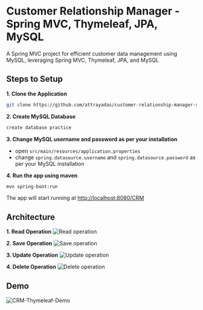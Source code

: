 # Customer Relationship Manager - Spring MVC, Thymeleaf, JPA, MySQL

A Spring MVC project for efficient customer data management using MySQL, leveraging Spring MVC, Thymeleaf, JPA, and MySQL

## Steps to Setup

**1. Clone the Application**

```bash
git clone https://github.com/attrayadas/customer-relationship-manager-springmvc-thymeleaf.git
```

**2. Create MySQL Database**
```bash
create database practice
```

**3. Change MySQL username and password as per your installation**

+ open `src/main/resources/application.properties`
+ change `spring.datasource.username` and `spring.datasource.password` as per your MySQL installation

**4. Run the app using maven**

```bash
mvn spring-boot:run
```
The app will start running at <http://localhost:8080/CRM>

## Architecture

**1. Read Operation**
![Read operation](https://github.com/attrayadas/customer-relationship-manager-springmvc/assets/96123861/b9645560-3acb-404e-afe0-cf87fe956a5d)

**2. Save Operation**
![Save operation](https://github.com/attrayadas/customer-relationship-manager-springmvc/assets/96123861/2f8ea71d-d526-481c-a343-013df36df77e)

**3. Update Operation**
![Update operation](https://github.com/attrayadas/customer-relationship-manager-springmvc/assets/96123861/89b4618d-152e-4c30-8a4c-19fe2ccb4a1f)

**4. Delete Operation**
![Delete operation](https://github.com/attrayadas/customer-relationship-manager-springmvc/assets/96123861/1e7a01d6-bb5d-44b8-a5ae-46924575bbdd)

## Demo
![CRM-Thymeleaf-Demo](https://github.com/attrayadas/customer-relationship-manager-springmvc-thymeleaf/assets/96123861/c7ec811d-1c48-4535-ab07-4c5acf1dd35b)

